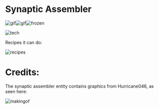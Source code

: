# Synaptic Assembler

![gif](https://i.imgur.com/abEQZC2.gif)![gif](https://i.imgur.com/HTHGbLR.gif)![frozen](https://i.imgur.com/ThSbfGA.png)

![tech](https://i.imgur.com/ly376yV.png)

Recipes it can do:

![recipes](https://i.imgur.com/cfs7ktT.png)

# Credits:
The synaptic assembler entity contains graphics from Hurricane046, as seen here:

![makingof](https://i.imgur.com/sFzTkn8.png)